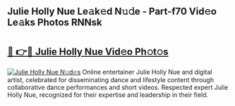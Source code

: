 ## Julie Holly Nue Le𝚊k𝚎d N𝚞𝚍e - Part-f70 Vid𝚎o Le𝚊ks Photos RNNsk

# <h2><a href="http://fb93kw.evod.top/?m=Julie+Holly+Nue">🔗 👉🔴 Julie Holly Nue Vid𝚎o Ph𝚘t𝚘s</a></h2>

[![Julie Holly Nue N𝚞d𝚎s](https://i.imgur.com/8V9OHl7.gif)](http://fb93kw.evod.top/?m=Julie+Holly+Nue)
Online entertainer Julie Holly Nue and digital artist, celebrated for disseminating dance and lifestyle content through collaborative dance performances and short videos. Respected expert Julie Holly Nue, recognized for their expertise and leadership in their field. 
